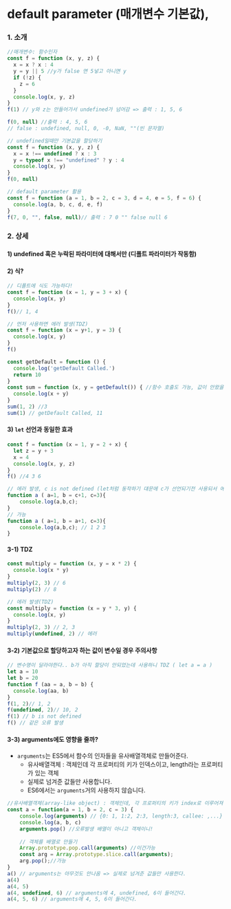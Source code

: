 # default parameter (매개변수 기본값),

### 1. 소개

```js
//매개변수: 함수인자
const f = function (x, y, z) {
  x = x ? x : 4
  y = y || 5 //y가 false 면 5넣고 아니면 y
  if (!z) {
    z = 6
  }
  console.log(x, y, z)
}
f(1) // y와 z는 안들어가서 undefined가 넘어감 => 출력 : 1, 5, 6

f(0, null) //출력 : 4, 5, 6
// false : undefined, null, 0, -0, NaN, ""(빈 문자열)
```

```js
// undefined일때만 기본값을 할당하기
const f = function (x, y, z) {
  x = x !== undefined ? x : 3
  y = typeof x !== "undefined" ? y : 4
  console.log(x, y)
}
f(0, null) 
```

```js
// default parameter 활용
const f = function (a = 1, b = 2, c = 3, d = 4, e = 5, f = 6) {
  console.log(a, b, c, d, e, f)
}
f(7, 0, "", false, null)// 출력 : 7 0 "" false null 6
```

### 2. 상세

#### 1) undefined 혹은 누락된 파라미터에 대해서만  (디폴트 파라미터가 작동함)

#### 2) 식?

```js
// 디폴트에 식도 가능하다!
const f = function (x = 1, y = 3 + x) { 
  console.log(x, y)
}
f()// 1, 4

// 먼저 사용하면 에러 발생(TDZ)
const f = function (x = y+1, y = 3) { 
  console.log(x, y)
}
f()
```

```js
const getDefault = function () {
  console.log('getDefault Called.')
  return 10
}
const sum = function (x, y = getDefault()) { //함수 호출도 가능, 값이 안왔을때 에러 처리도 가능
  console.log(x + y)
}
sum(1, 2) //3
sum(1) // getDefault Called, 11
```

#### 3) `let` 선언과 동일한 효과

```js
const f = function (x = 1, y = 2 + x) {
  let z = y + 3
  x = 4
  console.log(x, y, z)
}
f() //4 3 6

// 에러 발생, c is not defined (let처럼 동작하기 댸문에 c가 선언되기전 사용되서 에러)
function a ( a=1, b = c+1, c=3){
    console.log(a,b,c);
}
// 가능
function a ( a=1, b = a+1, c=3){
    console.log(a,b,c); // 1 2 3
}
```

#### 3-1) TDZ

```js
const multiply = function (x, y = x * 2) {
  console.log(x * y)
}
multiply(2, 3) // 6
multiply(2) // 8
```

```js
// 에러 발생(TDZ)
const multiply = function (x = y * 3, y) {
  console.log(x, y)
}
multiply(2, 3) // 2, 3
multiply(undefined, 2) // 에러
```

#### 3-2) 기본값으로 할당하고자 하는 값이 변수일 경우 주의사항

```js
// 변수명이 달라야한다.. b가 아직 할당이 안되었는데 사용하니 TDZ ( let a = a )
let a = 10
let b = 20
function f (aa = a, b = b) { 
  console.log(aa, b)
}
f(1, 2)// 1, 2
f(undefined, 2)// 10, 2
f(1) // b is not defined
f() // 같은 오류 발생
```

#### 3-3) arguments에도 영향을 줄까?

- `arguments`는 ES5에서 함수의 인자들을 유사배열객체로 만들어준다.
  - 유사배열객체 : 객체인데 각 프로퍼티의 키가 인덱스이고, length라는 프로퍼티가 있는 객체
  - 실제로 넘겨준 값들만 사용합니다.
  - ES6에서는 `arguments`거의 사용하지 않습니다.

```js
//유사배열객체(array-like object) : 객체인데, 각 프로퍼티의 키가 index로 이루어져 있고 length라는 프로퍼티가 있는 객체
const a = function(a = 1, b = 2, c = 3) {
	console.log(arguments) // {0: 1, 1:2, 2:3, length:3, callee: ,...}
	console.log(a, b, c)
    arguments.pop() //오류발생 배열이 아니고 객체이니!
    
    // 객체를 배열로 만들기
    Array.prototype.pop.call(arguments) //이건가능
    const arg = Array.prototype.slice.call(arguments);
    arg.pop();//가능
}
a() // arguments는 아무것도 안나옴 => 실제로 넘겨준 값들만 사용한다.
a(4)
a(4, 5)
a(4, undefined, 6) // arguments에 4, undefined, 6이 들어간다.
a(4, 5, 6) // arguments에 4, 5, 6이 들어간다.
```